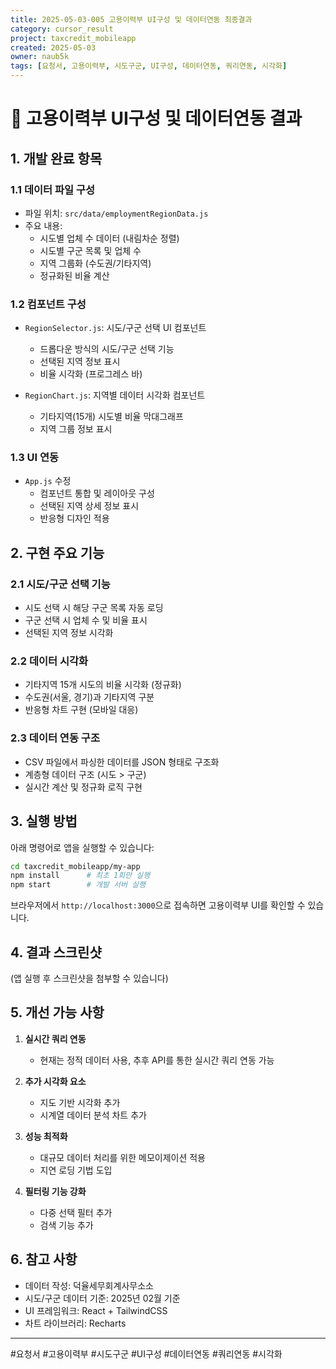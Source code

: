 ```yaml
---
title: 2025-05-03-005 고용이력부 UI구성 및 데이터연동 최종결과
category: cursor_result
project: taxcredit_mobileapp
created: 2025-05-03
owner: naub5k
tags: [요청서, 고용이력부, 시도구군, UI구성, 데이터연동, 쿼리연동, 시각화]
---
```


# 📄 고용이력부 UI구성 및 데이터연동 결과

## 1. 개발 완료 항목

### 1.1 데이터 파일 구성
- 파일 위치: `src/data/employmentRegionData.js`
- 주요 내용:
  - 시도별 업체 수 데이터 (내림차순 정렬)
  - 시도별 구군 목록 및 업체 수
  - 지역 그룹화 (수도권/기타지역)
  - 정규화된 비율 계산

### 1.2 컴포넌트 구성
- `RegionSelector.js`: 시도/구군 선택 UI 컴포넌트
  - 드롭다운 방식의 시도/구군 선택 기능
  - 선택된 지역 정보 표시
  - 비율 시각화 (프로그레스 바)

- `RegionChart.js`: 지역별 데이터 시각화 컴포넌트
  - 기타지역(15개) 시도별 비율 막대그래프
  - 지역 그룹 정보 표시

### 1.3 UI 연동
- `App.js` 수정
  - 컴포넌트 통합 및 레이아웃 구성
  - 선택된 지역 상세 정보 표시
  - 반응형 디자인 적용

## 2. 구현 주요 기능

### 2.1 시도/구군 선택 기능
- 시도 선택 시 해당 구군 목록 자동 로딩
- 구군 선택 시 업체 수 및 비율 표시
- 선택된 지역 정보 시각화

### 2.2 데이터 시각화
- 기타지역 15개 시도의 비율 시각화 (정규화)
- 수도권(서울, 경기)과 기타지역 구분
- 반응형 차트 구현 (모바일 대응)

### 2.3 데이터 연동 구조
- CSV 파일에서 파싱한 데이터를 JSON 형태로 구조화
- 계층형 데이터 구조 (시도 > 구군)
- 실시간 계산 및 정규화 로직 구현

## 3. 실행 방법

아래 명령어로 앱을 실행할 수 있습니다:

```bash
cd taxcredit_mobileapp/my-app
npm install      # 최초 1회만 실행
npm start        # 개발 서버 실행
```

브라우저에서 `http://localhost:3000`으로 접속하면 고용이력부 UI를 확인할 수 있습니다.

## 4. 결과 스크린샷

(앱 실행 후 스크린샷을 첨부할 수 있습니다)

## 5. 개선 가능 사항

1. **실시간 쿼리 연동**
   - 현재는 정적 데이터 사용, 추후 API를 통한 실시간 쿼리 연동 가능

2. **추가 시각화 요소**
   - 지도 기반 시각화 추가
   - 시계열 데이터 분석 차트 추가

3. **성능 최적화**
   - 대규모 데이터 처리를 위한 메모이제이션 적용
   - 지연 로딩 기법 도입

4. **필터링 기능 강화**
   - 다중 선택 필터 추가
   - 검색 기능 추가

## 6. 참고 사항

- 데이터 작성: 덕율세무회계사무소소
- 시도/구군 데이터 기준: 2025년 02월 기준
- UI 프레임워크: React + TailwindCSS
- 차트 라이브러리: Recharts

---

#요청서 #고용이력부 #시도구군 #UI구성 #데이터연동 #쿼리연동 #시각화 